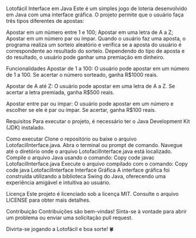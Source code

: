 
Lotofácil Interface em Java
Este é um simples jogo de loteria desenvolvido em Java com uma interface gráfica. O projeto permite que o usuário faça três tipos diferentes de apostas:

Apostar em um número entre 1 e 100;
Apostar em uma letra de A a Z;
Apostar em um número par ou ímpar.
Quando o usuário faz uma aposta, o programa realiza um sorteio aleatório e verifica se a aposta do usuário é correspondente ao resultado do sorteio. Dependendo do tipo de aposta e do resultado, o usuário pode ganhar uma premiação em dinheiro.

Funcionalidades
Apostar de 1 a 100: O usuário pode apostar em um número de 1 a 100. Se acertar o número sorteado, ganha R$1000 reais.

Apostar de A até Z: O usuário pode apostar em uma letra de A a Z. Se acertar a letra premiada, ganha R$500 reais.

Apostar entre par ou ímpar: O usuário pode apostar em um número e escolher se ele é par ou ímpar. Se acertar, ganha R$100 reais.

Requisitos
Para executar o projeto, é necessário ter o Java Development Kit (JDK) instalado.

Como executar
Clone o repositório ou baixe o arquivo LotofacilInterface.java.
Abra o terminal ou prompt de comando.
Navegue até o diretório onde o arquivo LotofacilInterface.java está localizado.
Compile o arquivo Java usando o comando:
Copy code
javac LotofacilInterface.java
Execute o arquivo compilado com o comando:
Copy code
java LotofacilInterface
Interface Gráfica
A interface gráfica foi construída utilizando a biblioteca Swing do Java, oferecendo uma experiência amigável e intuitiva ao usuário.

Licença
Este projeto é licenciado sob a licença MIT. Consulte o arquivo LICENSE para obter mais detalhes.

Contribuição
Contribuições são bem-vindas! Sinta-se à vontade para abrir um problema ou enviar uma solicitação pull request.

Divirta-se jogando a Lotofácil e boa sorte! 🍀
